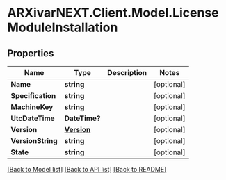 # ARXivarNEXT.Client.Model.LicenseModuleInstallation
## Properties

Name | Type | Description | Notes
------------ | ------------- | ------------- | -------------
**Name** | **string** |  | [optional] 
**Specification** | **string** |  | [optional] 
**MachineKey** | **string** |  | [optional] 
**UtcDateTime** | **DateTime?** |  | [optional] 
**Version** | [**Version**](Version.md) |  | [optional] 
**VersionString** | **string** |  | [optional] 
**State** | **string** |  | [optional] 

[[Back to Model list]](../README.md#documentation-for-models) [[Back to API list]](../README.md#documentation-for-api-endpoints) [[Back to README]](../README.md)

